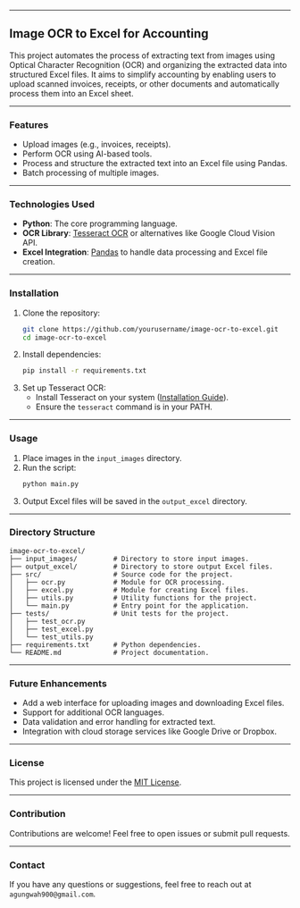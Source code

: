 
---

## Image OCR to Excel for Accounting

This project automates the process of extracting text from images using Optical Character Recognition (OCR) and organizing the extracted data into structured Excel files. It aims to simplify accounting by enabling users to upload scanned invoices, receipts, or other documents and automatically process them into an Excel sheet.

---

### Features
- Upload images (e.g., invoices, receipts).
- Perform OCR using AI-based tools.
- Process and structure the extracted text into an Excel file using Pandas.
- Batch processing of multiple images.

---

### Technologies Used
- **Python**: The core programming language.
- **OCR Library**: [Tesseract OCR](https://github.com/tesseract-ocr/tesseract) or alternatives like Google Cloud Vision API.
- **Excel Integration**: [Pandas](https://pandas.pydata.org/) to handle data processing and Excel file creation.

---

### Installation
1. Clone the repository:
   ```bash
   git clone https://github.com/yourusername/image-ocr-to-excel.git
   cd image-ocr-to-excel
   ```
2. Install dependencies:
   ```bash
   pip install -r requirements.txt
   ```
3. Set up Tesseract OCR:
   - Install Tesseract on your system ([Installation Guide](https://github.com/tesseract-ocr/tesseract)).
   - Ensure the `tesseract` command is in your PATH.

---

### Usage
1. Place images in the `input_images` directory.
2. Run the script:
   ```bash
   python main.py
   ```
3. Output Excel files will be saved in the `output_excel` directory.

---

### Directory Structure
```
image-ocr-to-excel/
├── input_images/         # Directory to store input images.
├── output_excel/         # Directory to store output Excel files.
├── src/                  # Source code for the project.
│   ├── ocr.py            # Module for OCR processing.
│   ├── excel.py          # Module for creating Excel files.
│   ├── utils.py          # Utility functions for the project.
│   └── main.py           # Entry point for the application.
├── tests/                # Unit tests for the project.
│   ├── test_ocr.py
│   ├── test_excel.py
│   └── test_utils.py
├── requirements.txt      # Python dependencies.
└── README.md             # Project documentation.
```

---

### Future Enhancements
- Add a web interface for uploading images and downloading Excel files.
- Support for additional OCR languages.
- Data validation and error handling for extracted text.
- Integration with cloud storage services like Google Drive or Dropbox.

---

### License
This project is licensed under the [MIT License](LICENSE.txt).

---

### Contribution
Contributions are welcome! Feel free to open issues or submit pull requests.

---

### Contact
If you have any questions or suggestions, feel free to reach out at `agungwah900@gmail.com`.